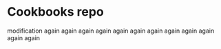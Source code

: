 # Cookbooks repo

modification again again again again again again again again again again again again